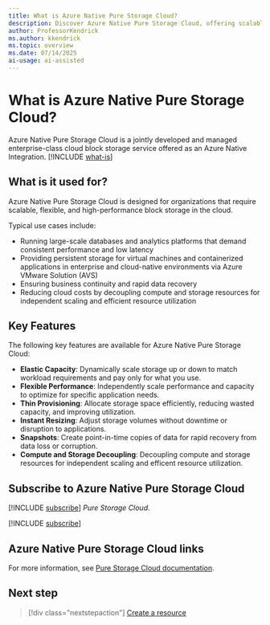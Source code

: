 ```yaml
---
title: What is Azure Native Pure Storage Cloud?
description: Discover Azure Native Pure Storage Cloud, offering scalable and flexible enterprise-class cloud block storage with built-in capabilities via the Azure portal.
author: ProfessorKendrick
ms.author: kkendrick
ms.topic: overview
ms.date: 07/14/2025
ai-usage: ai-assisted
---
```

# What is Azure Native Pure Storage Cloud?

Azure Native Pure Storage Cloud is a jointly developed and managed enterprise-class cloud block storage service offered as an Azure Native Integration. [!INCLUDE [what-is](../includes/what-is.md)]

## What is it used for?

Azure Native Pure Storage Cloud is designed for organizations that require scalable, flexible, and high-performance block storage in the cloud.  

Typical use cases include:

- Running large-scale databases and analytics platforms that demand consistent performance and low latency
- Providing persistent storage for virtual machines and containerized applications in enterprise and cloud-native environments via Azure VMware Solution (AVS)
- Ensuring business continuity and rapid data recovery
- Reducing cloud costs by decoupling compute and storage resources for independent scaling and efficient resource utilization

## Key Features

The following key features are available for Azure Native Pure Storage Cloud:

- **Elastic Capacity**: Dynamically scale storage up or down to match workload requirements and pay only for what you use.
- **Flexible Performance**: Independently scale performance and capacity to optimize for specific application needs.
- **Thin Provisioning**: Allocate storage space efficiently, reducing wasted capacity, and improving utilization.
- **Instant Resizing**: Adjust storage volumes without downtime or disruption to applications.
- **Snapshots**: Create point-in-time copies of data for rapid recovery from data loss or corruption.
- **Compute and Storage Decoupling**: Decoupling compute and storage resources for independent scaling and efficent resource utilization.

## Subscribe to Azure Native Pure Storage Cloud

[!INCLUDE [subscribe](../includes/subscribe.md)] *Pure Storage Cloud*.

[!INCLUDE [subscribe](../includes/subscribe-from-azure-portal.md)]

## Azure Native Pure Storage Cloud links

For more information, see [Pure Storage Cloud documentation](https://support.purestorage.com/bundle/m_azure_native_pure_storage_cloud/page/Pure_Cloud_Block_Store/Azure_Native_Pure_Storage_Cloud.html).

## Next step

> [!div class="nextstepaction"]
> [Create a resource](create.md)